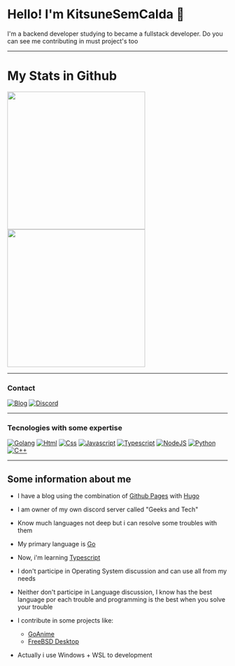 # Hello! I'm KitsuneSemCalda 🦊

I'm a backend developer studying to became a fullstack developer. Do you can see me contributing in must project's too

--- 

# My Stats in Github

<a href="https://github.com/anuraghazra/convoychat">
    <img height=315 src="https://github-readme-stats.vercel.app/api?username=KitsuneSemCalda&show=reviews,discussions_started,discussions_answered,prs_merged,prs_merged_percentage&show_icons=true&theme=chartreuse-dark"/>
</a>
<a href="https://github.com/anuraghazra/github-readme-stats">
    <img height=315 src="https://github-readme-stats.vercel.app/api/top-langs/?username=KitsuneSemCalda&layout=donut&langs_count=32&show_icons=true&theme=chartreuse-dark"/>
</a>

---

### Contact 

[![Blog](https://img.shields.io/badge/RSS-FFA500?style=for-the-badge&logo=rss&logoColor=white)](https://foxtechworld.github.io/posts/index.xml)
[![Discord](https://img.shields.io/badge/Discord-7289DA?style=for-the-badge&logo=discord&logoColor=white)](https://discord.gg/uRMD4FCKzt)

---

### Tecnologies with some expertise

[![Golang](https://img.shields.io/badge/Go-00ADD8?style=for-the-badge&logo=go&logoColor=white)](https://pt.wikipedia.org/wiki/Go_(linguagem_de_programa%C3%A7%C3%A3o))
[![Html](https://img.shields.io/badge/HTML5-E34F26?style=for-the-badge&logo=html5&logoColor=white)](https://pt.wikipedia.org/wiki/HTML5)
[![Css](https://img.shields.io/badge/CSS3-1572B6?style=for-the-badge&logo=css3&logoColor=white)](https://pt.wikipedia.org/wiki/CSS3)
[![Javascript](https://img.shields.io/badge/JavaScript-F7DF1E?style=for-the-badge&logo=javascript&logoColor=black)](https://pt.wikipedia.org/wiki/JavaScript)
[![Typescript](https://img.shields.io/badge/TypeScript-007ACC?style=for-the-badge&logo=typescript&logoColor=white)](https://pt.wikipedia.org/wiki/TypeScript)
[![NodeJS](https://img.shields.io/badge/Node.js-43853D?style=for-the-badge&logo=node.js&logoColor=white)](https://pt.wikipedia.org/wiki/Node.js)
[![Python](https://img.shields.io/badge/Python-14354C?style=for-the-badge&logo=python&logoColor=white)](https://pt.wikipedia.org/wiki/Python)
[![C++](https://img.shields.io/badge/C%2B%2B-00599C?style=for-the-badge&logo=c%2B%2B&logoColor=white)](https://pt.wikipedia.org/wiki/C%2B%2B)

---

## Some information about me

- I have a blog using the combination of [Github Pages](https://pages.github.com/) with [Hugo](https://gohugo.io/)

- I am owner of my own discord server called "Geeks and Tech"

- Know much languages not deep but i can resolve some troubles with them 

- My primary language is [Go](https://pt.wikipedia.org/wiki/Go_(linguagem_de_programa%C3%A7%C3%A3o))

- Now, i'm learning [Typescript](https://pt.wikipedia.org/wiki/TypeScript) 

- I don't participe in Operating System discussion and can use all from my needs 

- Neither don't participe in Language discussion, I know has the best language por each trouble and programming is the best when you solve your trouble

- I contribute in some projects like:
    - [GoAnime](https://github.com/alvarorichard/GoAnime)
    - [FreeBSD Desktop](https://github.com/mbnunes/freebsd_desktop)

- Actually i use Windows + WSL to development

